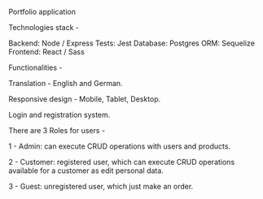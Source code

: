 Portfolio application

Technologies stack -

Backend: Node / Express
Tests: Jest
Database: Postgres
ORM: Sequelize
Frontend: React / Sass

Functionalities -

Translation - English and German.

Responsive design - Mobile, Tablet, Desktop.

Login and registration system.

There are 3 Roles for users -

1 - Admin: can execute CRUD operations with users and products.

2 - Customer: registered user, which can execute CRUD operations available for a customer as edit personal data.

3 - Guest: unregistered user, which just make an order.
